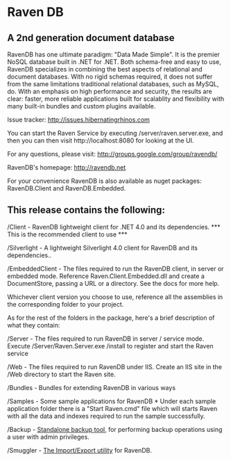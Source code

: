 ﻿# Raven DB

## A 2nd generation document database

RavenDB has one ultimate paradigm: "Data Made Simple".  It is the premier NoSQL database built in .NET for .NET.  Both schema-free and easy to use, RavenDB specializes in combining the best aspects of relational and document databases.  With no rigid schemas required, it does not suffer from the same limitations traditional relational databases, such as MySQL, do.  With an emphasis on high performance and security, the results are clear: faster, more reliable applications built for scalablity and flexibility with many built-in bundles and custom plugins available.

Issue tracker: http://issues.hibernatingrhinos.com

You can start the Raven Service by executing /server/raven.server.exe, and then you can then visit
http://localhost:8080 for looking at the UI.

For any questions, please visit: http://groups.google.com/group/ravendb/

RavenDB's homepage: http://ravendb.net

For your convenience RavenDB is also available as nuget packages: RavenDB.Client and RavenDB.Embedded.

## This release contains the following:

/Client		- RavenDB lightweight client for .NET 4.0 and its dependencies.
		*** This is the recommended client to use ***

/Silverlight	- A lightweight Silverlight 4.0 client for RavenDB and its dependencies..


/EmbeddedClient	- The files required to run the RavenDB client, in server or embedded mode.
		  Reference Raven.Client.Embedded.dll and create a DocumentStore, passing a URL
		  or a directory. See the docs for more help.

Whichever client version you choose to use, reference all the assemblies in the corresponding folder to your project.

As for the rest of the folders in the package, here's a brief description of what they contain:

/Server		- The files required to run RavenDB in server / service mode.
		  Execute /Server/Raven.Server.exe /install to register and start the Raven service
		  
/Web		- The files required to run RavenDB under IIS.
		  Create an IIS site in the /Web directory to start the Raven site.		

/Bundles	- Bundles for extending RavenDB in various ways
	
/Samples	- Some sample applications for RavenDB
		* Under each sample application folder there is a "Start Raven.cmd" file which will
		starts Raven with all the data and indexes required to run the sample successfully.

/Backup - [Standalone backup tool](http://ravendb.net/docs/server/administration/backup-restore), for performing backup operations using a user with admin privileges.

/Smuggler - [The Import/Export utility](http://ravendb.net/docs/server/administration/export-import) for RavenDB.
